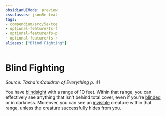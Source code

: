 ```yaml
---
obsidianUIMode: preview
cssclasses: json5e-feat
tags:
- compendium/src/5e/tce
- optional-feature/fs-f
- optional-feature/fs-p
- optional-feature/fs-r
aliases: ["Blind Fighting"]
---
```

# Blind Fighting
*Source: Tasha's Cauldron of Everything p. 41*  

You have [blindsight](2-Mechanics/CLI/rules/senses.md#blindsight) with a range of 10 feet. Within that range, you can effectively see anything that isn't behind total cover, even if you're [blinded](2-Mechanics/CLI/rules/conditions.md#blinded) or in darkness. Moreover, you can see an [invisible](2-Mechanics/CLI/rules/conditions.md#invisible) creature within that range, unless the creature successfully hides from you.
